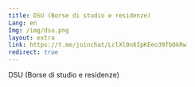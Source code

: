 ```yaml
---
title: DSU (Borse di studio e residenze)
Lang: en
Img: /img/dsu.png
layout: extra
link: https://t.me/joinchat/LclXl0n6IpKEeo39TbOkRw
redirect: true
---
```

DSU (Borse di studio e residenze)
